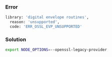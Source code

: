 ### Error
```sh
library: 'digital envelope routines',
  reason: 'unsupported',
  code: 'ERR_OSSL_EVP_UNSUPPORTED'
```
### Solution
```sh
export NODE_OPTIONS=--openssl-legacy-provider
```